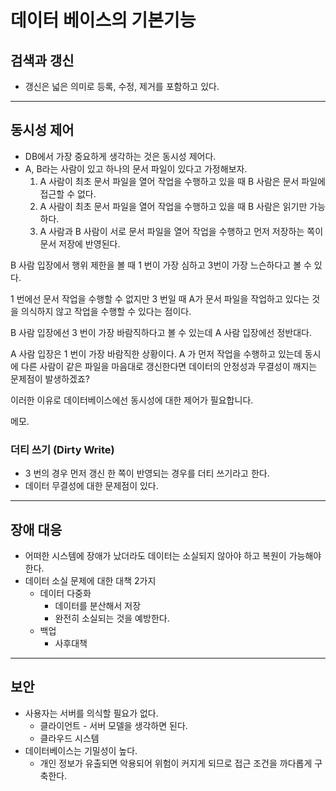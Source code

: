 # 데이터 베이스의 기본기능

## 검색과 갱신

- 갱신은 넓은 의미로 등록, 수정, 제거를 포함하고 있다.

---

## 동시성 제어

- DB에서 가장 중요하게 생각하는 것은 동시성 제어다.
- A, B라는 사람이 있고 하나의 문서 파일이 있다고 가정해보자.
    1. A 사람이 최초 문서 파일을 열어 작업을 수행하고 있을 때 B 사람은 문서 파일에 접근할 수 없다.
    2. A 사람이 최초 문서 파일을 열어 작업을 수행하고 있을 때 B 사람은 읽기만 가능하다.
    3. A 사람과 B 사람이 서로 문서 파일을 열어 작업을 수행하고 먼저 저장하는 쪽이 문서 저장에 반영된다.

B 사람 입장에서 행위 제한을 볼 때 1 번이 가장 심하고 3번이 가장 느슨하다고 볼 수 있다.

1 번에선  문서 작업을 수행할 수 없지만 3 번일 때 A가 문서 파일을 작업하고 있다는 것을 의식하지 않고 작업을 수행할 수 있다는 점이다.

B 사람 입장에선 3 번이 가장 바람직하다고 볼 수 있는데 A 사람 입장에선 정반대다.

A 사람 입장은 1 번이 가장 바람직한 상황이다. A 가 먼저 작업을 수행하고 있는데 동시에 다른 사람이 같은 파일을 마음대로 갱신한다면 데이터의 안정성과 무결성이 깨지는 문제점이 발생하겠죠?

이러한 이유로 데이터베이스에선 동시성에 대한 제어가 필요합니다.

메모.

### 더티 쓰기 (Dirty Write)

- 3 번의 경우 먼저 갱신 한 쪽이 반영되는 경우를 더티 쓰기라고 한다.
- 데이터 무결성에 대한 문제점이 있다.

---

## 장애 대응

- 어떠한 시스템에 장애가 났더라도 데이터는 소실되지 않아야 하고 복원이 가능해야 한다.
- 데이터 소실 문제에 대한 대책 2가지
    - 데이터 다중화
        - 데이터를 분산해서 저장
        - 완전히 소실되는 것을 예방한다.
    - 백업
        - 사후대책

---

## 보안

- 사용자는 서버를 의식할 필요가 없다.
    - 클라이언트 - 서버 모델을 생각하면 된다.
    - 클라우드 시스템
- 데이터베이스는 기밀성이 높다.
    - 개인 정보가 유출되면 악용되어 위험이 커지게 되므로 접근 조건을 까다롭게 구축한다.